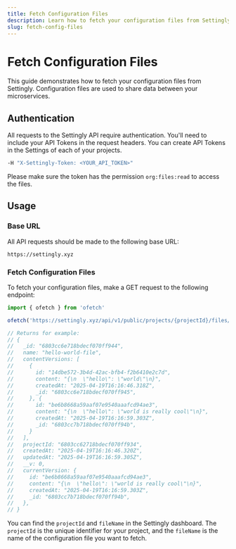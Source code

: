 ```yaml
---
title: Fetch Configuration Files
description: Learn how to fetch your configuration files from Settingly.
slug: fetch-config-files
---
```


# Fetch Configuration Files

This guide demonstrates how to fetch your configuration files from Settingly. Configuration files are used to share data between your microservices.

## Authentication

All requests to the Settingly API require authentication. You'll need to include your API Tokens in the request headers. You can create API Tokens in the Settings of each of your projects.

```sh
-H "X-Settingly-Token: <YOUR_API_TOKEN>"
```

Please make sure the token has the permission `org:files:read` to access the files.

## Usage

### Base URL

All API requests should be made to the following base URL:

```
https://settingly.xyz
```

### Fetch Configuration Files
To fetch your configuration files, make a GET request to the following endpoint:

```js
import { ofetch } from 'ofetch'

ofetch('https://settingly.xyz/api/v1/public/projects/{projectId}/files/{fileName}')

// Returns for example:
// {
//   _id: "6803cc6e718bdecf070ff944",
//   name: "hello-world-file",
//   contentVersions: [
//     {
//       id: "14dbe572-3b4d-42ac-bfb4-f2b6410e2c7d",
//       content: "{\n  \"hello\": \"world\"\n}",
//       createdAt: "2025-04-19T16:16:46.318Z",
//       _id: "6803cc6e718bdecf070ff945",
//     }, {
//       id: "be6b8668a59aaf07e9540aaafcd94ae3",
//       content: "{\n  \"hello\": \"world is really cool\"\n}",
//       createdAt: "2025-04-19T16:16:59.303Z",
//       _id: "6803cc7b718bdecf070ff94b",
//     }
//   ],
//   projectId: "6803cc62718bdecf070ff934",
//   createdAt: "2025-04-19T16:16:46.320Z",
//   updatedAt: "2025-04-19T16:16:59.305Z",
//   __v: 0,
//   currentVersion: {
//     id: "be6b8668a59aaf07e9540aaafcd94ae3",
//     content: "{\n  \"hello\": \"world is really cool\"\n}",
//     createdAt: "2025-04-19T16:16:59.303Z",
//     _id: "6803cc7b718bdecf070ff94b",
//   },
// }
```

You can find the `projectId` and `fileName` in the Settingly dashboard. The `projectId` is the unique identifier for your project, and the `fileName` is the name of the configuration file you want to fetch.

